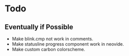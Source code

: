 # Todo


## Eventually if Possible

- Make blink.cmp not work in comments.
- Make statusline progress component work in neovide.
- Make custom carbon colorscheme.

